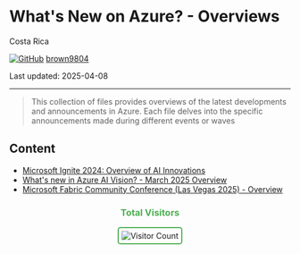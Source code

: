 # What's New on Azure? - Overviews 

Costa Rica

[![GitHub](https://img.shields.io/badge/--181717?logo=github&logoColor=ffffff)](https://github.com/)
[brown9804](https://github.com/brown9804)

Last updated: 2025-04-08

------------------------------------------

> This collection of files provides overviews of the latest developments and announcements in Azure. Each file delves into the specific announcements made during different events or waves

## Content 

- [Microsoft Ignite 2024: Overview of AI Innovations](./0_IgniteNews_2024.md)
- [​What's new in Azure AI Vision?​ - March 2025 Overview](./1_AIvisionMarch2025.md)
- [Microsoft Fabric Community Conference (Las Vegas 2025) - Overview](./2_FabricConfVegas2025.md)

<div align="center">
  <h3 style="color: #4CAF50;">Total Visitors</h3>
  <img src="https://profile-counter.glitch.me/brown9804/count.svg" alt="Visitor Count" style="border: 2px solid #4CAF50; border-radius: 5px; padding: 5px;"/>
</div>
